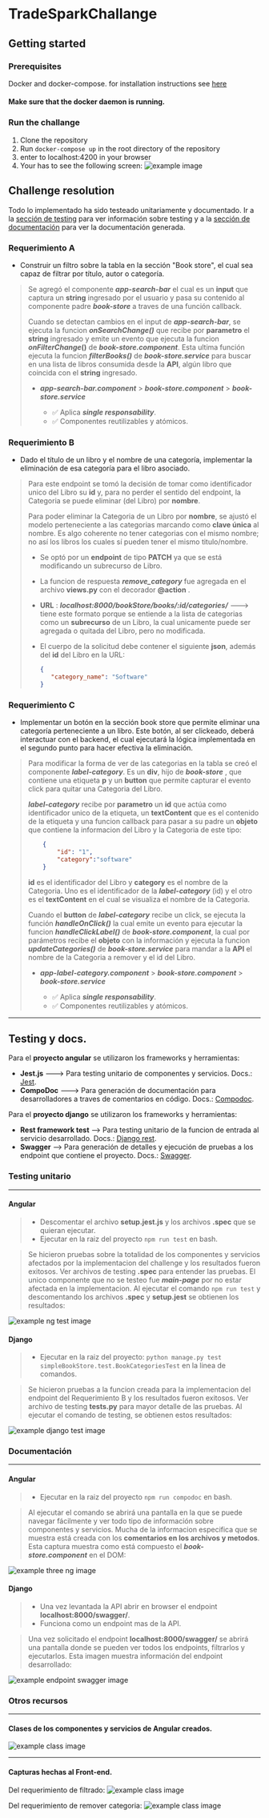 # TradeSparkChallange



## Getting started

### Prerequisites
Docker and docker-compose. for installation instructions see [here](https://docs.docker.com/install/)

#### Make sure that the docker daemon is running.


### Run the challange
1. Clone the repository
2. Run `docker-compose up` in the root directory of the repository
3. enter to localhost:4200 in your browser
4. Your has to see the following screen:
![example image](images/main_screen.png)

## Challenge resolution
Todo lo  implementado ha sido testeado unitariamente y documentado. Ir a la [sección de testing](#testing-unitario) para ver información sobre testing y a la [sección de documentación](#documentación) para ver la documentación generada.

### Requerimiento A
- Construir un filtro sobre la tabla en la sección "Book store", el cual sea capaz de filtrar por título, autor o categoría.

> Se agregó el componente ***app-search-bar*** el cual es un **input** que captura un **string** ingresado por el usuario y pasa su contenido al componente padre ***book-store*** a traves de una función callback.
>
>Cuando se detectan cambios en el input de ***app-search-bar***, se ejecuta la funcion ***onSearchChange()*** que  recibe por **parametro** el **string** ingresado y emite un evento que ejecuta la funcion ***onFilterChange*()** de ***book-store.component***. Esta ultima función ejecuta la funcion ***filterBooks()*** de ***book-store.service*** para buscar en una lista de libros consumida desde la **API**, algún libro que coincida con el **string** ingresado.
>
>
>
> - ***app-search-bar.component*** > ***book-store.component*** > ***book-store.service***
> 
>    - ✅ Aplica ***single responsability***.
>    - ✅  Componentes reutilizables y atómicos.

### Requerimiento B
- Dado el título de un libro y el nombre de una categoría, implementar la eliminación de esa categoría para el libro asociado.

> Para este endpoint se tomó la decisión de tomar como identificador unico del Libro su **id** y, para no perder el sentido del endpoint, la Categoria se puede eliminar (del Libro) por **nombre**. 
>
> Para poder eliminar la Categoria de un Libro por **nombre**, se ajustó el modelo perteneciente a las categorias marcando como **clave única** al nombre. Es algo coherente no tener categorias con el mismo nombre; no así los libros los cuales sí pueden tener el mismo titulo/nombre.
>
> - Se optó por un **endpoint** de tipo **PATCH** ya que se está modificando un subrecurso de Libro. 
> - La funcion de respuesta ***remove_category*** fue agregada en el archivo **views.py** con el decorador **@action** .
> - **URL** : ***localhost:8000/bookStore/books/:id/categories/***  ---> tiene este formato porque se entiende a la lista de categorias como un **subrecurso** de un Libro, la cual unicamente puede ser agregada o quitada del Libro, pero no modificada.
> - El cuerpo de la solicitud debe contener el siguiente **json**, además del **id** del Libro en la URL:
>
>    ```json
>    {
>       "category_name": "Software"
>    }
>


### Requerimiento C
- Implementar un botón en la sección book store que permite eliminar una categoría perteneciente a un libro. Este botón, al ser clickeado, deberá interactuar con el backend, el cual ejecutará la lógica implementada en el segundo punto para hacer efectiva la eliminación.

> Para modificar la forma de ver de las categorias en la tabla se creó el componente ***label-category***. Es un **div**, hijo de ***book-store*** , que contiene una etiqueta **p** y un **button** que permite capturar el evento click para quitar una Categoria del Libro.
>
>***label-category*** recibe por **parametro** un **id** que actúa como identificador unico de la etiqueta, un **textContent** que es el contenido de la etiqueta y una funcion callback para pasar a su padre un **objeto** que contiene la informacion del Libro y la Categoria de este tipo:
>   ```json
>       {
>           "id": "1",
>           "category":"software"
>       }
> ```
> **id** es el identificador del Libro y **category** es el nombre de la Categoria. Uno es el identificador de la ***label-category*** (id) y el otro es el **textContent** en el cual se visualiza el nombre de la Categoria.
>
>Cuando el **button** de ***label-category*** recibe un click, se ejecuta la función ***handleOnClick()*** la cual emite un evento para ejecutar la funcion ***handleClickLabel()*** de ***book-store.component***, la cual por parámetros recibe el **objeto** con la información y ejecuta la funcion ***updateCategories()*** de ***book-store.service*** para mandar a la **API** el nombre de la Categoria a remover y el id del Libro.
>
> - ***app-label-category.component*** > ***book-store.component*** > ***book-store.service***
> 
>    - ✅ Aplica ***single responsability***.
>    - ✅  Componentes reutilizables y atómicos.

------------------------------------------------------------------------------------------------------------------------------------------------------------------------------------

## Testing y docs.
Para el **proyecto angular** se utilizaron los frameworks y herramientas:
- **Jest.js** ---> Para testing unitario de componentes y servicios. Docs.: [Jest](https://jestjs.io/docs/getting-started).
- **CompoDoc** ---> Para generación de documentación para desarrolladores a traves de comentarios en código. Docs.: [Compodoc](https://compodoc.app/guides/getting-started.html).

Para el **proyecto django** se utilizaron los frameworks y herramientas:
- **Rest framework test** --> Para testing unitario de la funcion de entrada al servicio desarrollado. Docs.: [Django rest](https://www.django-rest-framework.org/api-guide/testing/).
- **Swagger** --> Para generación de detalles y ejecución de pruebas a los endpoint que contiene el proyecto. Docs.: [Swagger](https://www.swagger.io/).
### Testing unitario 
---------------------------------------------------------------------------------------------------------------------------------------------------------------------------------------
#### Angular
>- Descomentar el archivo **setup.jest.js** y los archivos **.spec** que se quieran ejecutar.
>- Ejecutar en la raiz del proyecto `npm run test` en bash.


>Se hicieron pruebas sobre la totalidad de los componentes y servicios afectados por la implementacion del challenge y los resultados fueron exitosos. Ver archivos de testing **.spec** para entender las pruebas. El unico componente que no se testeo fue ***main-page*** por no estar afectada en la implementacion. Al ejecutar el comando `npm run test` y descomentando los archivos **.spec** y **setup.jest** se obtienen los resultados: 

![example ng test image](images/test_ng.PNG)

#### Django
>- Ejecutar en la raiz del proyecto: `python manage.py test simpleBookStore.test.BookCategoriesTest` en la linea de comandos.



> Se hicieron pruebas a la funcion creada para la implementacion del endpoint del Requerimiento B y los resultados fueron exitosos. Ver archivo de testing **tests.py** para mayor detalle de las pruebas. Al ejecutar el comando de testing, se obtienen estos resultados: 

![example django test image](images/test_django.PNG)

### Documentación
---------------------------------------------------------------------------------------------------------------------------------------------------------------------------------------
#### Angular
>- Ejecutar en la raiz del proyecto `npm run compodoc` en bash.


>Al ejecutar el comando se abrirá una pantalla en la que se puede navegar fácilmente y ver todo tipo de información sobre componentes y servicios. Mucha de la informacion especifica que se muestra está creada con los **comentarios en los archivos y metodos**. Esta captura muestra como está compuesto el ***book-store.component*** en el DOM:

![example three ng image](images/BookStore_DOM.PNG)

#### Django
>- Una vez levantada la API abrir en browser el endpoint **localhost:8000/swagger/**.
>- Funciona como un endpoint mas de la API.


> Una vez solicitado el endpoint **localhost:8000/swagger/** se abrirá una pantalla donde se pueden ver todos los endpoints, filtrarlos y ejecutarlos. Esta imagen muestra información del endpoint desarrollado:

![example endpoint swagger image](images/endpoint_swagger.PNG)

### Otros recursos
---------------------------------------------------------------------------------------------------------------------------------------------------------------------------------------
#### Clases de los componentes y servicios de Angular creados.

![example class image](images/clases_ng.png)

---------------------------------------------------------------------------------------------------------------------------------------------------------------------------------------
#### Capturas hechas al Front-end.

Del requerimiento de filtrado:
![example class image](images/captura_front_A.PNG)

Del requerimiento de remover categoria:
![example class image](images/captura_front_C.PNG)

